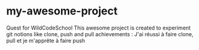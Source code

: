 # my-awesome-project
Quest for WildCodeSchool
This awesome project is created to experiment git notions like clone, push and pull
achievements : J'ai réussi à faire clone, pull et je m'apprête à faire push